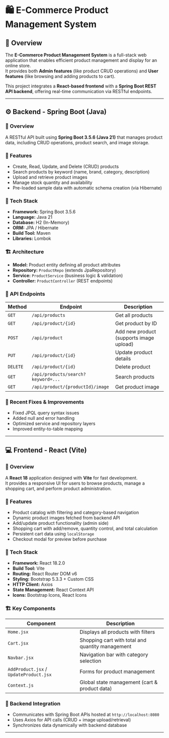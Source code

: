 # 🛍️ E-Commerce Product Management System

## 📖 Overview
The **E-Commerce Product Management System** is a full-stack web application that enables efficient product management and display for an online store.  
It provides both **Admin features** (like product CRUD operations) and **User features** (like browsing and adding products to cart).  

This project integrates a **React-based frontend** with a **Spring Boot REST API backend**, offering real-time communication via RESTful endpoints.

---

## ⚙️ Backend - Spring Boot (Java)

### 🚀 Overview
A RESTful API built using **Spring Boot 3.5.6 (Java 21)** that manages product data, including CRUD operations, product search, and image storage.

### 🧠 Features
- Create, Read, Update, and Delete (CRUD) products  
- Search products by keyword (name, brand, category, description)  
- Upload and retrieve product images  
- Manage stock quantity and availability  
- Pre-loaded sample data with automatic schema creation (via Hibernate)  

### 🧩 Tech Stack
- **Framework:** Spring Boot 3.5.6  
- **Language:** Java 21  
- **Database:** H2 (In-Memory)  
- **ORM:** JPA / Hibernate  
- **Build Tool:** Maven  
- **Libraries:** Lombok  

### 🏗️ Architecture
- **Model:** Product entity defining all product attributes  
- **Repository:** `ProductRepo` (extends JpaRepository)  
- **Service:** `ProductService` (business logic & validation)  
- **Controller:** `ProductController` (REST endpoints)  

### 📡 API Endpoints
| Method | Endpoint | Description |
|---------|-----------|-------------|
| `GET` | `/api/products` | Get all products |
| `GET` | `/api/product/{id}` | Get product by ID |
| `POST` | `/api/product` | Add new product (supports image upload) |
| `PUT` | `/api/product/{id}` | Update product details |
| `DELETE` | `/api/product/{id}` | Delete product |
| `GET` | `/api/products/search?keyword=...` | Search products |
| `GET` | `/api/product/{productId}/image` | Get product image |

### 🧾 Recent Fixes & Improvements
- Fixed JPQL query syntax issues  
- Added null and error handling  
- Optimized service and repository layers  
- Improved entity-to-table mapping  

---

## 💻 Frontend - React (Vite)

### 🚀 Overview
A **React 18** application designed with **Vite** for fast development.  
It provides a responsive UI for users to browse products, manage a shopping cart, and perform product administration.

### 🧠 Features
- Product catalog with filtering and category-based navigation  
- Dynamic product images fetched from backend API  
- Add/update product functionality (admin side)  
- Shopping cart with add/remove, quantity control, and total calculation  
- Persistent cart data using `localStorage`  
- Checkout modal for preview before purchase  

### 🧩 Tech Stack
- **Framework:** React 18.2.0  
- **Build Tool:** Vite  
- **Routing:** React Router DOM v6  
- **Styling:** Bootstrap 5.3.3 + Custom CSS  
- **HTTP Client:** Axios  
- **State Management:** React Context API  
- **Icons:** Bootstrap Icons, React Icons  

### 🏗️ Key Components
| Component | Description |
|------------|-------------|
| `Home.jsx` | Displays all products with filters |
| `Cart.jsx` | Shopping cart with total and quantity management |
| `Navbar.jsx` | Navigation bar with category selection |
| `AddProduct.jsx` / `UpdateProduct.jsx` | Forms for product management |
| `Context.js` | Global state management (cart & product data) |

### 🔗 Backend Integration
- Communicates with Spring Boot APIs hosted at `http://localhost:8080`  
- Uses Axios for API calls (CRUD + image upload/retrieval)  
- Synchronizes data dynamically with backend database  

---

